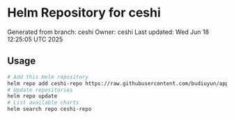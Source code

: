 # Helm Repository for ceshi
Generated from branch: ceshi
Owner: ceshi
Last updated: Wed Jun 18 12:25:05 UTC 2025

## Usage
```bash
# Add this Helm repository
helm repo add ceshi-repo https://raw.githubusercontent.com/budiuyun/appStore/helm-ceshi/
# Update repositories
helm repo update
# List available charts
helm search repo ceshi-repo
```
